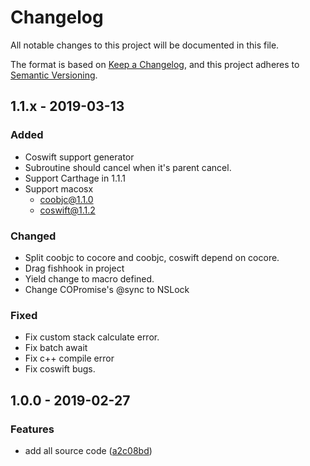 # Changelog
All notable changes to this project will be documented in this file.

The format is based on [Keep a Changelog](https://keepachangelog.com/en/1.0.0/),
and this project adheres to [Semantic Versioning](https://semver.org/spec/v2.0.0.html).


## 1.1.x - 2019-03-13
### Added

- Coswift support generator
- Subroutine should cancel when it's parent cancel.
- Support Carthage in 1.1.1
- Support macosx
    - coobjc@1.1.0
    - coswift@1.1.2

### Changed

- Split coobjc to cocore and coobjc, coswift depend on cocore.
- Drag fishhook in project
- Yield change to macro defined.
- Change COPromise's @sync to NSLock

### Fixed
- Fix custom stack calculate error.
- Fix batch await
- Fix c++ compile error
- Fix coswift bugs.

## 1.0.0 - 2019-02-27

### Features

* add all source code ([a2c08bd](https://github.com/alibaba/coobjc/commit/a2c08bd))



